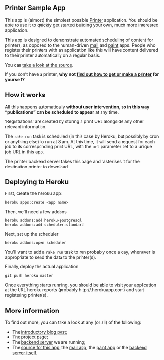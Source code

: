 Printer Sample App
------------------

This app is (almost) the simplest possible [Printer][project page] application.
You should be able to use it to quickly get started building your own, much
more interested application.

This app is designed to demonstrate automated scheduling of content for
printers, as opposed to the human-driven [mail][] and [paint][] apps. People
who register their printers with an application like this will have content
delivered to their printer automatically on a regular basis.

You can [take a look at the source][source].

If you don’t have a printer, **why not [find out how to get or make a
printer][project page] for yourself?**

How it works
------------

All this happens automatically **without user intervention, so in this
way “publications” can be scheduled to appear** at any time.

‘Registrations’ are created by storing a print URL alongside any other
relevant information.

The `rake run` task is scheduled (in this case by Heroku, but possibly
by cron or anything else) to run at 8 am. At this time, it will send a
request for each job to its corresponding print URL, with the `url`
parameter set to a unique job URL in this app.

The printer backend server takes this page and rasterises it for the
destination printer to download.


Deploying to Heroku
-------------------

First, create the heroku app:

    heroku apps:create <app name>

Then, we'll need a few addons

    heroku addons:add heroku-postgresql
    heroku addons:add scheduler:standard

Next, set up the scheduler

    heroku addons:open scheduler

You'll want to add a `rake run` task to run probably once a day, whenever
is appropriate to send the data to the printer(s).

Finally, deploy the actual application

    git push heroku master

Once everything starts running, you should be able to visit your application
at the URL heroku reports (probably http://<app name>.herokuapp.com) and
start registering printer(s).



More information
----------------

To find out more, you can take a look at any (or all) of the following:

-   The [introductory blog post][];
-   The [project page][];
-   The [backend server][backend server] we are running;
-   The [source for this app][source], the [mail app][mail], the
    [paint app][paint] or the
    [backend server itself][backend server source].

[example]: http://printer-weather.herokuapp.com/#example
[backend server]: http://printer.gofreerange.com
[register here]: http://printer-weather.herokuapp.com/register
[find out how to get or make a printer]: http://printer.gofreerange.com/getting-a-printer
[source]: https://github.com/freerange/printer-weather
[mail]: https://github.com/freerange/printer-mail
[paint]: https://github.com/freerange/printer-paint
[the Wunderground API]: http://wunderground.com
[introductory blog post]: http://gofreerange.com/hello-printer
[project page]: http://gofreerange.com/printer
[backend server source]: https://github.com/freerange/printer
